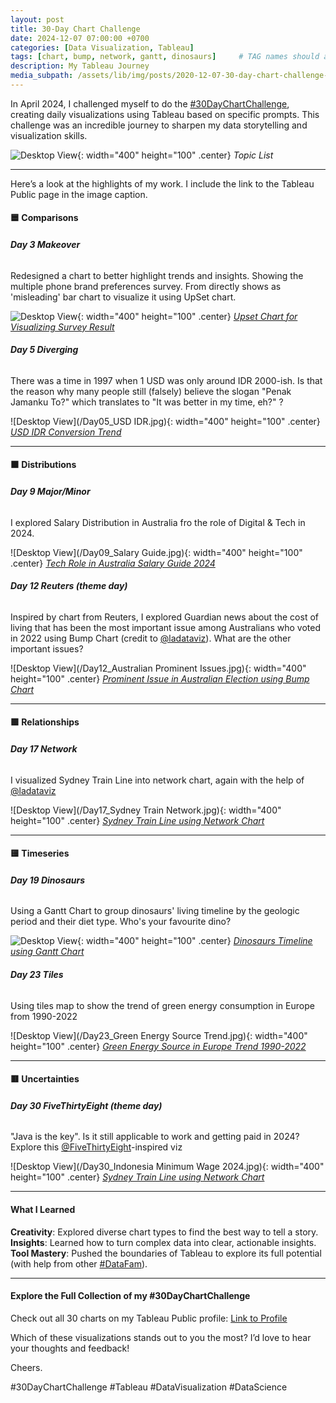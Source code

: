 ```yaml
---
layout: post
title: 30-Day Chart Challenge
date: 2024-12-07 07:00:00 +0700
categories: [Data Visualization, Tableau]
tags: [chart, bump, network, gantt, dinosaurs]     # TAG names should always be lowercase
description: My Tableau Journey
media_subpath: /assets/lib/img/posts/2020-12-07-30-day-chart-challenge-using-tableau
---
```


In April 2024, I challenged myself to do the [#30DayChartChallenge](https://github.com/30DayChartChallenge/Edition2024), creating daily visualizations using Tableau based on specific prompts. This challenge was an incredible journey to sharpen my data storytelling and visualization skills.

![Desktop View](/topic.jpeg){: width="400" height="100" .center}
_Topic List_

---
Here’s a look at the highlights of my work. I include the link to the Tableau Public page in the image caption.

#### 🟦 Comparisons

###### **Day 3 Makeover**
Redesigned a chart to better highlight trends and insights. Showing the multiple phone brand preferences survey. From directly shows as 'misleading' bar chart to visualize it using UpSet chart. 

<!-- [View on Tableau Public](https://public.tableau.com/app/profile/diaz.prasetyo/viz/upset_17121508468310/Dashboard1) -->

![Desktop View](/Day03_upset.jpg){: width="400" height="100" .center}
_[Upset Chart for Visualizing Survey Result](https://public.tableau.com/app/profile/diaz.prasetyo/viz/upset_17121508468310/Dashboard1)_

###### **Day 5 Diverging**
There was a time in 1997 when 1 USD was only around IDR 2000-ish. Is that the reason why many people still (falsely) believe the slogan "Penak Jamanku To?" which translates to "It was better in my time, eh?" ?

<!-- [View on Tableau Public](https://public.tableau.com/app/profile/diaz.prasetyo/viz/USDIDRHistoricalData/USDIDR2) -->

![Desktop View](/Day05_USD IDR.jpg){: width="400" height="100" .center}
_[USD IDR Conversion Trend](https://public.tableau.com/app/profile/diaz.prasetyo/viz/USDIDRHistoricalData/USDIDR2)_

---
#### 🟧 Distributions

###### **Day 9 Major/Minor**
I explored Salary Distribution in Australia fro the role of Digital & Tech in 2024. 

<!-- [View on Tableau Public](https://public.tableau.com/app/profile/diaz.prasetyo/viz/DigitalTechRoleSalaryDistributionAustralia2024/SalaryDistribution) -->

![Desktop View](/Day09_Salary Guide.jpg){: width="400" height="100" .center}
_[Tech Role in Australia Salary Guide 2024](https://public.tableau.com/app/profile/diaz.prasetyo/viz/DigitalTechRoleSalaryDistributionAustralia2024/SalaryDistribution)_

###### **Day 12 Reuters (theme day)**
Inspired by chart from Reuters, I explored Guardian news about the cost of living that has been the most important issue among Australians who voted in 2022 using Bump Chart (credit to [@ladataviz](https://www.ladataviz.com/)). What are the other important issues?

<!-- [View on Tableau Public](https://public.tableau.com/app/profile/diaz.prasetyo/viz/AustralianIssues/Bump) -->

![Desktop View](/Day12_Australian Prominent Issues.jpg){: width="400" height="100" .center}
_[Prominent Issue in Australian Election using Bump Chart](https://public.tableau.com/app/profile/diaz.prasetyo/viz/AustralianIssues/Bump)_

---
#### 🟩 Relationships

###### **Day 17 Network**
I visualized Sydney Train Line into network chart, again with the help of [@ladataviz](https://www.ladataviz.com/)

![Desktop View](/Day17_Sydney Train Network.jpg){: width="400" height="100" .center}
_[Sydney Train Line using Network Chart](https://public.tableau.com/app/profile/diaz.prasetyo/viz/SydneyTrainNetwork_17133470033030/SydneyTrainNetwork)_

---
#### 🟨 Timeseries

###### **Day 19 Dinosaurs**
Using a Gantt Chart to group dinosaurs' living timeline by the geologic period and their diet type. Who's your favourite dino?

![Desktop View](/Day19_dinosaurs.jpg){: width="400" height="100" .center}
_[Dinosaurs Timeline using Gantt Chart](https://public.tableau.com/app/profile/diaz.prasetyo/viz/dinotimelinebritannica/dinosaurs)_

###### **Day 23 Tiles**
Using tiles map to show the trend of green energy consumption in Europe from 1990-2022

![Desktop View](/Day23_Green Energy Source Trend.jpg){: width="400" height="100" .center}
_[Green Energy Source in Europe Trend 1990-2022](https://public.tableau.com/app/profile/diaz.prasetyo/viz/EnergyConsumptionSourceTrendinEurope1990_2022/GreenEnergySourceTrend)_

---
#### 🟥 Uncertainties

###### **Day 30 FiveThirtyEight (theme day)**
"Java is the key". Is it still applicable to work and getting paid in 2024? Explore this [@FiveThirtyEight](https://abcnews.go.com/538)-inspired viz

![Desktop View](/Day30_Indonesia Minimum Wage 2024.jpg){: width="400" height="100" .center}
_[Sydney Train Line using Network Chart](https://public.tableau.com/app/profile/diaz.prasetyo/viz/IndonesiaMinimumWage2024/Dashboard1)_

---
#### What I Learned
**Creativity**: Explored diverse chart types to find the best way to tell a story.
**Insights**: Learned how to turn complex data into clear, actionable insights.
**Tool Mastery**: Pushed the boundaries of Tableau to explore its full potential (with help from other [#DataFam](https://www.tableau.com/community)).

---
#### Explore the Full Collection of my #30DayChartChallenge
Check out all 30 charts on my Tableau Public profile: [Link to Profile](https://public.tableau.com/app/profile/diaz.prasetyo/vizzes)

Which of these visualizations stands out to you the most? I’d love to hear your thoughts and feedback!


Cheers.

#30DayChartChallenge #Tableau #DataVisualization #DataScience
